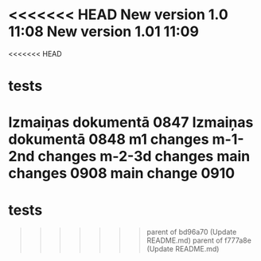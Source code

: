 <<<<<<< HEAD
New version 1.0 11:08
New version 1.01 11:09
=======
<<<<<<< HEAD
# tests
Izmaiņas dokumentā 0847
Izmaiņas dokumentā 0848
m1 changes
m-1-2nd changes
m-2-3d changes
main changes 0908
main change 0910
=======
# tests
>>>>>>> parent of bd96a70 (Update README.md)
>>>>>>> parent of f777a8e (Update README.md)

